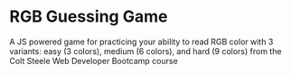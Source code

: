 # RGB Guessing Game
 A JS powered game for practicing your ability to read RGB color with 3 variants: easy (3 colors), medium (6 colors), and hard (9 colors) from the Colt Steele Web Developer Bootcamp course
